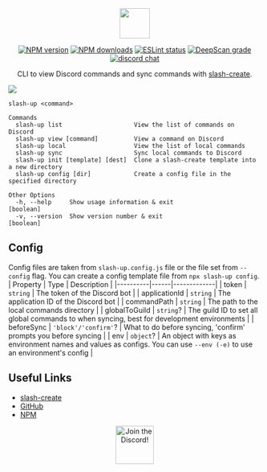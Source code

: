 <div align="center">

<img src="https://get.snaz.in/5uCf4Qg.svg?a" height="60">

[![NPM version](https://img.shields.io/npm/v/slash-up?maxAge=3600)](https://www.npmjs.com/package/slash-up) [![NPM downloads](https://img.shields.io/npm/dt/slash-up?maxAge=3600)](https://www.npmjs.com/package/slash-up) [![ESLint status](https://github.com/Snazzah/slash-up/workflows/ESLint/badge.svg)](https://github.com/Snazzah/slash-up/actions?query=workflow%3A%22ESLint%22) [![DeepScan grade](https://deepscan.io/api/teams/11596/projects/19549/branches/510637/badge/grade.svg)](https://deepscan.io/dashboard#view=project&tid=11596&pid=19549&bid=510637) [![discord chat](https://img.shields.io/discord/311027228177727508?logo=discord&logoColor=white)](https://snaz.in/discord)

CLI to view Discord commands and sync commands with [slash-create](https://github.com/Snazzah/slash-create).


</div>

![](https://get.snaz.in/8BY7i6M.png)

```
slash-up <command>

Commands
  slash-up list                    View the list of commands on Discord
  slash-up view [command]          View a command on Discord
  slash-up local                   View the list of local commands
  slash-up sync                    Sync local commands to Discord
  slash-up init [template] [dest]  Clone a slash-create template into a new directory
  slash-up config [dir]            Create a config file in the specified directory

Other Options
  -h, --help     Show usage information & exit                                             [boolean]
  -v, --version  Show version number & exit                                                [boolean]
```

## Config
Config files are taken from `slash-up.config.js` file or the file set from `--config` flag. You can create a config template file from `npx slash-up config`.
| Property | Type | Description |
|----------|------|-------------|
| token | `string` | The token of the Discord bot |
| applicationId | `string` | The application ID of the Discord bot |
| commandPath | `string` | The path to the local commands directory |
| globalToGuild | `string`? | The guild ID to set all global commands to when syncing, best for development environments |
| beforeSync | `'block'/'confirm'`? | What to do before syncing, 'confirm' prompts you before syncing |
| env | `object`? | An object with keys as environment names and values as configs. You can use `--env (-e)` to use an environment's config |


## Useful Links
- [slash-create](https://github.com/Snazzah/slash-create)
- [GitHub](https://github.com/Snazzah/slash-up)
- [NPM](https://www.npmjs.com/package/slash-up)

<div align="center">
    <a target="_blank" href="https://snaz.in/discord" title="Join the Discord!">
        <img  src="https://discordapp.com/api/guilds/311027228177727508/widget.png?style=banner2" height="76px" draggable="false" alt="Join the Discord!">
    </a>
</div>
